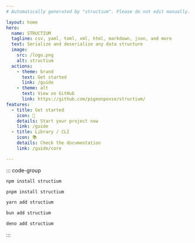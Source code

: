 ```yaml
---
# Automatically generated by "structium". Please do not edit manually.

layout: home
hero:
  name: STRUCTIUM
  tagline: csv, yaml, toml, xml, html, markdown, json, and more
  text: Serialize and deserialize any data structure
  image:
    src: /logo.png
    alt: structium
  actions:
    - theme: brand
      text: Get started
      link: /guide
    - theme: alt
      text: View on GitHub
      link: https://github.com/pigeonposse/structium/
features:
  - title: Get started
    icon: 🏁
    details: Start your project now
    link: /guide
  - title: Library / CLI
    icon: 📚
    details: Check the documentation
    link: /guide/core

---
```


::: code-group

```bash [npm]
npm install structium
```

```bash [pnpm]
pnpm install structium
```

```bash [yarn]
yarn add structium
```

```bash [bun]
bun add structium
```

```bash [deno]
deno add structium
```

:::
